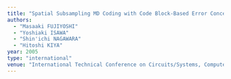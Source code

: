 ```yaml
---
title: "Spatial Subsampling MD Coding with Code Block-Based Error Concealment for JPEG 2000 Coded Images"
authors:
  - "Masaaki FUJIYOSHI"
  - "Yoshiaki ISAWA"
  - "Shin'ichi NAGAWARA"
  - "Hitoshi KIYA"
year: 2005
type: "international"
venue: "International Technical Conference on Circuits/Systems, Computers and Communications, Vol. 1, pp. TF1-3, Jeju, Korea, 2005-07-05."
---
```

